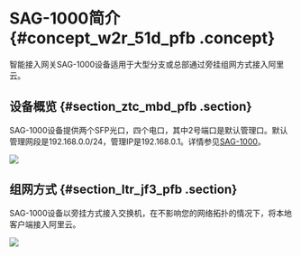 # SAG-1000简介 {#concept_w2r_51d_pfb .concept}

智能接入网关SAG-1000设备适用于大型分支或总部通过旁挂组网方式接入阿里云。

## 设备概览 {#section_ztc_mbd_pfb .section}

SAG-1000设备提供两个SFP光口，四个电口，其中2号端口是默认管理口。默认管理网段是192.168.0.0/24，管理IP是192.168.0.1。详情参见[SAG-1000](../cn.zh-CN/产品简介/智能接入网关设备/SAG-1000.md#)。

![](http://static-aliyun-doc.oss-cn-hangzhou.aliyuncs.com/assets/img/23497/154097526313718_zh-CN.png)

## 组网方式 {#section_ltr_jf3_pfb .section}

SAG-1000设备以旁挂方式接入交换机，在不影响您的网络拓扑的情况下，将本地客户端接入阿里云。

![](http://static-aliyun-doc.oss-cn-hangzhou.aliyuncs.com/assets/img/23710/154097526313749_zh-CN.png)

